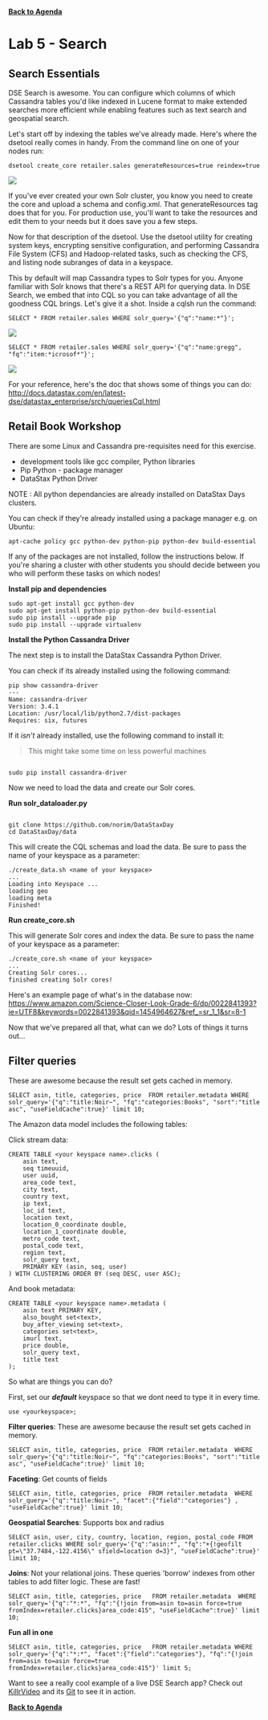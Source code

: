 **[Back to Agenda](./../README.md)**


# Lab 5 - Search

## Search Essentials

DSE Search is awesome. You can configure which columns of which Cassandra tables you'd like indexed in Lucene format to make extended searches more efficient while enabling features such as text search and geospatial search.

Let's start off by indexing the tables we've already made. Here's where the dsetool really comes in handy.  From the command line on one of your nodes run:

```
dsetool create_core retailer.sales generateResources=true reindex=true
```

![](./img/lab5-1makecore.png)

If you've ever created your own Solr cluster, you know you need to create the core and upload a schema and config.xml. That generateResources tag does that for you. For production use, you'll want to take the resources and edit them to your needs but it does save you a few steps.

Now for that description of the dsetool. Use the dsetool utility for creating system keys, encrypting sensitive configuration, and performing Cassandra File System (CFS) and Hadoop-related tasks, such as checking the CFS, and listing node subranges of data in a keyspace.

This by default will map Cassandra types to Solr types for you. Anyone familiar with Solr knows that there's a REST API for querying data. In DSE Search, we embed that into CQL so you can take advantage of all the goodness CQL brings. Let's give it a shot.  Inside a cqlsh run the command:

```
SELECT * FROM retailer.sales WHERE solr_query='{"q":"name:*"}';
```

![](./img/lab5-2solrselect.png)

```
SELECT * FROM retailer.sales WHERE solr_query='{"q":"name:gregg", "fq":"item:*icrosof*"}';
```

![](./img/lab5-3solrselect.png)

For your reference, here's the doc that shows some of things you can do: http://docs.datastax.com/en/latest-dse/datastax_enterprise/srch/queriesCql.html

## Retail Book Workshop

There are some Linux and Cassandra pre-requisites need for this exercise.
* development tools like gcc compiler, Python libraries
* Pip Python - package manager
* DataStax Python Driver

NOTE : All python dependancies are already installed on DataStax Days clusters.

You can check if they're already installed using a package manager e.g. on Ubuntu:
```
apt-cache policy gcc python-dev python-pip python-dev build-essential
```
If any of the packages are not installed, follow the instructions below. If you're sharing a cluster with other students you should decide between you who will perform these tasks on which nodes!

**Install pip and dependencies**

```
sudo apt-get install gcc python-dev
sudo apt-get install python-pip python-dev build-essential
sudo pip install --upgrade pip
sudo pip install --upgrade virtualenv
```

**Install the Python Cassandra Driver**

The next step is to install the DataStax Cassandra Python Driver.

You can check if its already installed using the following command:
```
pip show cassandra-driver
---
Name: cassandra-driver
Version: 3.4.1
Location: /usr/local/lib/python2.7/dist-packages
Requires: six, futures
```
If it *isn't* already installed, use the following command to install it:

>This might take some time on less powerful machines

```

sudo pip install cassandra-driver
```

Now we need to load the data and create our Solr cores.

**Run solr_dataloader.py**

```

git clone https://github.com/norim/DataStaxDay
cd DataStaxDay/data

```

This will create the CQL schemas and load the data. Be sure to pass the name of your keyspace as a parameter:

```
./create_data.sh <name of your keyspace>
...
Loading into Keyspace ...
loading geo
loading meta
Finished!
```

**Run create_core.sh**

This will generate Solr cores and index the data. Be sure to pass the name of your keyspace as a parameter:
```
./create_core.sh <name of your keyspace>
...
Creating Solr cores...
finished creating Solr cores!
```


Here's an example page of what's in the database now:   
 https://www.amazon.com/Science-Closer-Look-Grade-6/dp/0022841393?ie=UTF8&keywords=0022841393&qid=1454964627&ref_=sr_1_1&sr=8-1

Now that we've prepared all that, what can we do?  Lots of things it turns out...

## Filter queries

These are awesome because the result set gets cached in memory.

```
SELECT asin, title, categories, price  FROM retailer.metadata WHERE solr_query='{"q":"title:Noir~", "fq":"categories:Books", "sort":"title asc", "useFieldCache":true}' limit 10;
```


The Amazon data model includes the following tables:


Click stream data:
```
CREATE TABLE <your keyspace name>.clicks (
    asin text,
    seq timeuuid,
    user uuid,
    area_code text,
    city text,
    country text,
    ip text,
    loc_id text,
    location text,
    location_0_coordinate double,
    location_1_coordinate double,
    metro_code text,
    postal_code text,
    region text,
    solr_query text,
    PRIMARY KEY (asin, seq, user)
) WITH CLUSTERING ORDER BY (seq DESC, user ASC);
```
And book metadata:

```
CREATE TABLE <your keyspace name>.metadata (
    asin text PRIMARY KEY,
    also_bought set<text>,
    buy_after_viewing set<text>,
    categories set<text>,
    imurl text,
    price double,
    solr_query text,
    title text
);
```

So what are things you can do?

First, set our ***default*** keyspace so that we dont need to type it in every time.

```
use <yourkeyspace>;
```

**Filter queries**: These are awesome because the result set gets cached in memory.
```
SELECT asin, title, categories, price  FROM retailer.metadata  WHERE solr_query='{"q":"title:Noir~", "fq":"categories:Books", "sort":"title asc", "useFieldCache":true}' limit 10;
```

**Faceting**: Get counts of fields
```
SELECT asin, title, categories, price  FROM retailer.metadata  WHERE solr_query='{"q":"title:Noir~", "facet":{"field":"categories"} , "useFieldCache":true}' limit 10;
```

**Geospatial Searches**: Supports box and radius
```
SELECT asin, user, city, country, location, region, postal_code FROM retailer.clicks WHERE solr_query='{"q":"asin:*", "fq":"+{!geofilt pt=\"37.7484,-122.4156\" sfield=location d=3}", "useFieldCache":true}' limit 10;
```

**Joins**: Not your relational joins. These queries 'borrow' indexes from other tables to add filter logic. These are fast!
```
SELECT asin, title, categories, price   FROM retailer.metadata  WHERE solr_query='{"q":"*:*", "fq":"{!join from=asin to=asin force=true fromIndex=retailer.clicks}area_code:415", "useFieldCache":true}' limit 10;
```

**Fun all in one**
```
SELECT asin, title, categories, price   FROM retailer.metadata WHERE solr_query='{"q":"*:*", "facet":{"field":"categories"}, "fq":"{!join from=asin to=asin force=true fromIndex=retailer.clicks}area_code:415"}' limit 5;
```

Want to see a really cool example of a live DSE Search app? Check out [KillrVideo](http://www.killrvideo.com/) and its [Git](https://github.com/luketillman/killrvideo-csharp) to see it in action.

**[Back to Agenda](./../README.md)**
